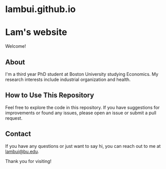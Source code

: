 # lambui.github.io

# Lam's website

Welcome!

## About

I'm a third year PhD student at Boston University studying Economics. 
My research interests include industrial organization and health.

## How to Use This Repository

Feel free to explore the code in this repository. If you have suggestions for improvements or found any issues, please open an issue or submit a pull request.

## Contact

If you have any questions or just want to say hi, you can reach out to me at lambui@bu.edu.

Thank you for visiting!
